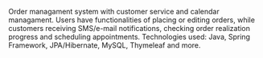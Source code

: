Order managament system with customer service and calendar managament. Users have functionalities of placing or editing orders, while customers receiving SMS/e-mail notifications, checking order realization progress and scheduling appointments.
Technologies used: Java, Spring Framework, JPA/Hibernate, MySQL, Thymeleaf and more.